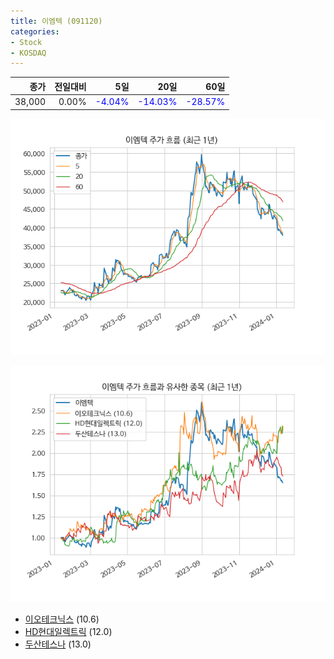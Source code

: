 ```yaml
---
title: 이엠텍 (091120)
categories:
- Stock
- KOSDAQ
---
```


|종가|전일대비|5일|20일|60일|
|---:|-------:|--:|---:|---:|
|38,000|0.00%|<span style="color: blue">-4.04%</span>|<span style="color: blue">-14.03%</span>|<span style="color: blue">-28.57%</span>|


<!-- more -->

![091120](/assets/images/stock/091120.png)

![091120](/assets/images/stock/091120_sim.png)

- [이오테크닉스](/039030/) (10.6)
- [HD현대일렉트릭](/267260/) (12.0)
- [두산테스나](/131970/) (13.0)